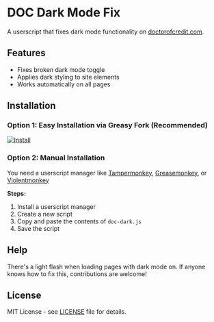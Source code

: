 # DOC Dark Mode Fix

A userscript that fixes dark mode functionality on [doctorofcredit.com](https://doctorofcredit.com).

## Features

- Fixes broken dark mode toggle
- Applies dark styling to site elements
- Works automatically on all pages

## Installation

### Option 1: Easy Installation via Greasy Fork (Recommended)
[![Install](https://img.shields.io/badge/Install-Greasy%20Fork-brightgreen)](https://greasyfork.org/en/scripts/547788-doc-dark-mode-fix)

### Option 2: Manual Installation
You need a userscript manager like [Tampermonkey](https://www.tampermonkey.net/), [Greasemonkey](https://www.greasespot.net/), or [Violentmonkey](https://violentmonkey.github.io/)

**Steps:**
1. Install a userscript manager
2. Create a new script
3. Copy and paste the contents of `doc-dark.js`
4. Save the script

## Help

There's a light flash when loading pages with dark mode on. If anyone knows how to fix this, contributions are welcome!

## License

MIT License - see [LICENSE](LICENSE) file for details.
